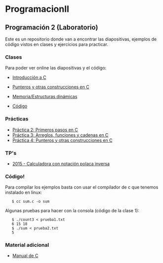 # ProgramacionII

## Programación 2 (Laboratorio)

Este es un repositorio donde van a encontrar las diapositivas, ejemplos de código vistos en clases y ejercicios para practicar.

### Clases

Para poder ver online las diapositivas y el código:

- [Introducción a C](http://go-talks.appspot.com/github.com/ProgramacionLCC/ProgramacionII/lab/c/intro.slide)
- [Punteros y otras construcciones en C](http://go-talks.appspot.com/github.com/ProgramacionLCC/ProgramacionII/lab/c/pointers_and_more.slide)
- [Memoria/Estructuras dinámicas](http://go-talks.appspot.com/github.com/ProgramacionLCC/ProgramacionII/lab/c/memoria_dinamica.slide)

- [Código](https://github.com/ProgramacionLCC/ProgramacionII/tree/master/lab/c/ejemplos)

### Prácticas

- [Práctica 2: Primeros pasos en C](https://docs.google.com/document/d/160GeigygYQ2K7zbu3A8r_Ru0cy1Ovtr1FpvxZX6AtwM/edit?usp=sharing)
- [Práctica 3: Arreglos, funciones y cadenas en C](https://docs.google.com/document/d/1p3yXsXtQrVO5lDVIw23txIZP008dnuIiRyg1UESyT6Q/edit?usp=sharing)
- [Práctica 4: Punteros y otras construcciones en C](https://docs.google.com/document/d/1GGqKmTFuHeC5WxUhwkDOcosey8PHlkMp0tI52-1u708/edit?usp=sharing)

### TP's

- [2015 - Calculadora con notación polaca inversa](https://github.com/ProgramacionLCC/ProgramacionII/raw/master/lab/tp/tp2015.zip)

### Código!

Para compilar los ejemplos basta con usar el compilador de c que tenemos instalado en linux:

```
   $ cc sum.c -o sum
```

Algunas pruebas para hacer con la consola (código de la clase 1):

```
   $ ./count3 < prueba1.txt
   6 15 18
   $ ./sum < prueba2.txt
   5
```


### Material adicional

- [Manual de C](https://drive.google.com/open?id=0BxDZ9NaAkQ9EWXd5bFFKVV94ek0)
